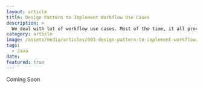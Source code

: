 ```yaml
---
layout: article
title: Design Pattern to Implement Workflow Use Cases
description: >
  We deal with lot of workflow use cases. Most of the time, it all procedural code or we use BPMN workflow tools. Most of the common workflow use cases don't require a BPMN tool/framework. This article explains design pattern to implement workflow use case which is easier to test and maintain.
category: article
image: /assets/media/articles/003-design-pattern-to-implement-workflow/workflow-design-pattern-title.jpg
tags:
  - Java
date: 
featured: true
---
```


Coming Soon